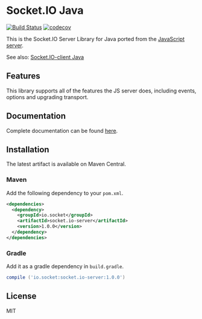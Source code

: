 # Socket.IO Java
[![Build Status](https://travis-ci.org/trinopoty/socket.io-server-java.png?branch=master)](https://travis-ci.org/trinopoty/socket.io-server-java) [![codecov](https://codecov.io/gh/trinopoty/socket.io-server-java/branch/master/graph/badge.svg)](https://codecov.io/gh/trinopoty/socket.io-server-java)

This is the Socket.IO Server Library for Java ported from the [JavaScript server](https://github.com/socketio/socket.io).

See also: [Socket.IO-client Java](https://github.com/socketio/socket.io-client-java)

## Features
This library supports all of the features the JS server does, including events, options and upgrading transport.

## Documentation
Complete documentation can be found [here](https://trinopoty.github.io/socket.io-server-java/).

## Installation
The latest artifact is available on Maven Central.

### Maven
Add the following dependency to your `pom.xml`.

```xml
<dependencies>
  <dependency>
    <groupId>io.socket</groupId>
    <artifactId>socket.io-server</artifactId>
    <version>1.0.0</version>
  </dependency>
</dependencies>
```

### Gradle
Add it as a gradle dependency in `build.gradle`.

```groovy
compile ('io.socket:socket.io-server:1.0.0')
```

## License

MIT
